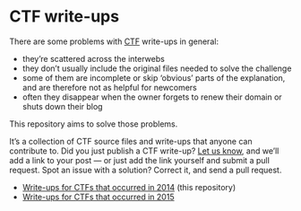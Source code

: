 # CTF write-ups

There are some problems with [CTF](https://ctftime.org/ctf-wtf/) write-ups in general:

* they’re scattered across the interwebs
* they don’t usually include the original files needed to solve the challenge
* some of them are incomplete or skip ‘obvious’ parts of the explanation, and are therefore not as helpful for newcomers
* often they disappear when the owner forgets to renew their domain or shuts down their blog

This repository aims to solve those problems.

It’s a collection of CTF source files and write-ups that anyone can contribute to. Did you just publish a CTF write-up? [Let us know](https://github.com/ctfs/write-ups/issues/new), and we’ll add a link to your post — or just add the link yourself and submit a pull request. Spot an issue with a solution? Correct it, and send a pull request.

* [Write-ups for CTFs that occurred in 2014](https://github.com/ctfs/write-ups-2014) (this repository)
* [Write-ups for CTFs that occurred in 2015](https://github.com/ctfs/write-ups-2015)
